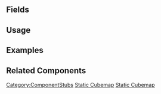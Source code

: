 <languages></languages> <translate>

## Fields

## Usage

## Examples

## Related Components

</translate>

[Category:ComponentStubs](Category:ComponentStubs "wikilink") [Static
Cubemap](Category:Components{{#translation:}} "wikilink") [Static
Cubemap](Category:Components:Assets{{#translation:}} "wikilink")